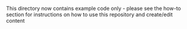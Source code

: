 This directory now contains example code only - please see the how-to section for instructions on how to use this repository and create/edit content
